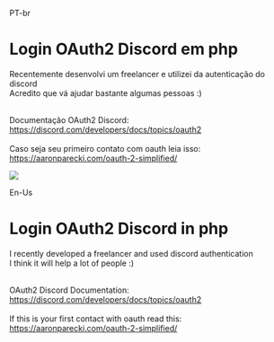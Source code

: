 PT-br
# Login OAuth2 Discord em php
Recentemente desenvolvi um freelancer e utilizei da autenticação do discord<br />
Acredito que vá ajudar bastante algumas pessoas :)<br /><br />


Documentação OAuth2 Discord:
https://discord.com/developers/docs/topics/oauth2<br /><br />
Caso seja seu primeiro contato com oauth leia isso:
https://aaronparecki.com/oauth-2-simplified/<br />

![](https://cdn.discordapp.com/attachments/771470980324524043/847594651405385778/linha.png)<br /> 

En-Us
# Login OAuth2 Discord in php
I recently developed a freelancer and used discord authentication<br />
I think it will help a lot of people :)<br /><br />

OAuth2 Discord Documentation:
https://discord.com/developers/docs/topics/oauth2<br /><br />
If this is your first contact with oauth read this:
https://aaronparecki.com/oauth-2-simplified/<br /> 
